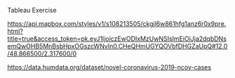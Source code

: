 Tableau Exercise

https://api.mapbox.com/styles/v1/s108213505/ckgjl6w861hfg1anz6r0x9pre.html?title=true&access_token=pk.eyJ1IjoiczEwODIxMzUwNSIsImEiOiJja2dqbDNsemQwOHB5MnBsbHpxOGszcWNvIn0.CHeQHmUGYQOVbfDHGZaUpQ#12.0/48.866500/2.317600/0

https://data.humdata.org/dataset/novel-coronavirus-2019-ncov-cases
